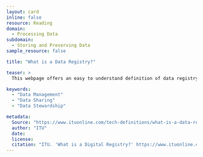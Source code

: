 ```yaml
---
layout: card
inline: false
resource: Reading
domain:
  - Processing Data
subdomain:
  - Storing and Preserving Data
sample_resource: false

title: "What is a Data Registry?"

teaser: >
  This webpage offers an easy to understand definition of data registry and describes key features, functions, and benefits of effective data registries.

keywords:
  - "Data Management"
  - "Data Sharing"
  - "Data Stewardship"

metadata:
  Source: "https://www.ituonline.com/tech-definitions/what-is-a-data-registry/"
  author: "ITU"
  date: 
  license: 
  citation: "ITU. 'What is a Digital Registry?' https://www.ituonline.com/tech-definitions/what-is-a-data-registry/. Accessed 4 December 2024."
---
```

